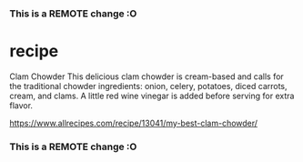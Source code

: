 ### This is a REMOTE change :O
# recipe
Clam Chowder
This delicious clam chowder is cream-based and calls for the traditional chowder ingredients: onion, celery, potatoes, diced carrots, cream, and clams. A little red wine vinegar is added before serving for extra flavor.

https://www.allrecipes.com/recipe/13041/my-best-clam-chowder/
### This is a REMOTE change :O
